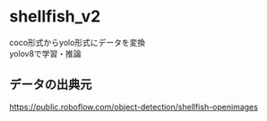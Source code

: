 # shellfish_v2
coco形式からyolo形式にデータを変換  
yolov8で学習・推論

## データの出典元
https://public.roboflow.com/object-detection/shellfish-openimages
